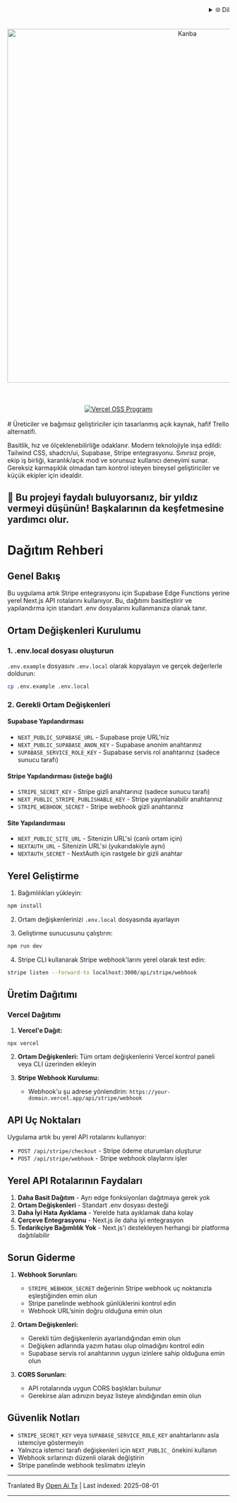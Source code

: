 <div align="right">
  <details>
    <summary >🌐 Dil</summary>
    <div>
      <div align="center">
        <a href="https://openaitx.github.io/view.html?user=Uaghazade1&project=kanba&lang=en">English</a>
        | <a href="https://openaitx.github.io/view.html?user=Uaghazade1&project=kanba&lang=zh-CN">简体中文</a>
        | <a href="https://openaitx.github.io/view.html?user=Uaghazade1&project=kanba&lang=zh-TW">繁體中文</a>
        | <a href="https://openaitx.github.io/view.html?user=Uaghazade1&project=kanba&lang=ja">日本語</a>
        | <a href="https://openaitx.github.io/view.html?user=Uaghazade1&project=kanba&lang=ko">한국어</a>
        | <a href="https://openaitx.github.io/view.html?user=Uaghazade1&project=kanba&lang=hi">हिन्दी</a>
        | <a href="https://openaitx.github.io/view.html?user=Uaghazade1&project=kanba&lang=th">ไทย</a>
        | <a href="https://openaitx.github.io/view.html?user=Uaghazade1&project=kanba&lang=fr">Français</a>
        | <a href="https://openaitx.github.io/view.html?user=Uaghazade1&project=kanba&lang=de">Deutsch</a>
        | <a href="https://openaitx.github.io/view.html?user=Uaghazade1&project=kanba&lang=es">Español</a>
        | <a href="https://openaitx.github.io/view.html?user=Uaghazade1&project=kanba&lang=it">Itapano</a>
        | <a href="https://openaitx.github.io/view.html?user=Uaghazade1&project=kanba&lang=ru">Русский</a>
        | <a href="https://openaitx.github.io/view.html?user=Uaghazade1&project=kanba&lang=pt">Português</a>
        | <a href="https://openaitx.github.io/view.html?user=Uaghazade1&project=kanba&lang=nl">Nederlands</a>
        | <a href="https://openaitx.github.io/view.html?user=Uaghazade1&project=kanba&lang=pl">Polski</a>
        | <a href="https://openaitx.github.io/view.html?user=Uaghazade1&project=kanba&lang=ar">العربية</a>
        | <a href="https://openaitx.github.io/view.html?user=Uaghazade1&project=kanba&lang=fa">فارسی</a>
        | <a href="https://openaitx.github.io/view.html?user=Uaghazade1&project=kanba&lang=tr">Türkçe</a>
        | <a href="https://openaitx.github.io/view.html?user=Uaghazade1&project=kanba&lang=vi">Tiếng Việt</a>
        | <a href="https://openaitx.github.io/view.html?user=Uaghazade1&project=kanba&lang=id">Bahasa Indonesia</a>
      </div>
    </div>
  </details>
</div>

<div align="center">
  <br />
<br />
<a href="https://kanba.co">
  <img alt="Kanba" src="https://www.kanba.co/dark-hero.png" style=" width: 800px " />
</a>
    <br />
<br />
</div>

<div align="center">
  <br />
<br />
<a href="https://vercel.com/oss">
  <img alt="Vercel OSS Programı" src="https://vercel.com/oss/program-badge.svg" />
</a>
    <br />
<br />
</div>
# Üreticiler ve bağımsız geliştiriciler için tasarlanmış açık kaynak, hafif Trello alternatifi.

Basitlik, hız ve ölçeklenebilirliğe odaklanır.
Modern teknolojiyle inşa edildi: Tailwind CSS, shadcn/ui, Supabase, Stripe entegrasyonu.
Sınırsız proje, ekip iş birliği, karanlık/açık mod ve sorunsuz kullanıcı deneyimi sunar.
Gereksiz karmaşıklık olmadan tam kontrol isteyen bireysel geliştiriciler ve küçük ekipler için idealdir.

## 🌟 Bu projeyi faydalı buluyorsanız, bir yıldız vermeyi düşünün! Başkalarının da keşfetmesine yardımcı olur.

# Dağıtım Rehberi

## Genel Bakış
Bu uygulama artık Stripe entegrasyonu için Supabase Edge Functions yerine yerel Next.js API rotalarını kullanıyor. Bu, dağıtımı basitleştirir ve yapılandırma için standart .env dosyalarını kullanmanıza olanak tanır.

## Ortam Değişkenleri Kurulumu

### 1. .env.local dosyası oluşturun
`.env.example` dosyasını `.env.local` olarak kopyalayın ve gerçek değerlerle doldurun:


```bash
cp .env.example .env.local
```

### 2. Gerekli Ortam Değişkenleri

#### Supabase Yapılandırması
- `NEXT_PUBLIC_SUPABASE_URL` - Supabase proje URL'niz
- `NEXT_PUBLIC_SUPABASE_ANON_KEY` - Supabase anonim anahtarınız
- `SUPABASE_SERVICE_ROLE_KEY` - Supabase servis rol anahtarınız (sadece sunucu tarafı)

#### Stripe Yapılandırması (isteğe bağlı)
- `STRIPE_SECRET_KEY` - Stripe gizli anahtarınız (sadece sunucu tarafı)
- `NEXT_PUBLIC_STRIPE_PUBLISHABLE_KEY` - Stripe yayınlanabilir anahtarınız
- `STRIPE_WEBHOOK_SECRET` - Stripe webhook gizli anahtarınız

#### Site Yapılandırması
- `NEXT_PUBLIC_SITE_URL` - Sitenizin URL'si (canlı ortam için)
- `NEXTAUTH_URL` - Sitenizin URL'si (yukarıdakiyle aynı)
- `NEXTAUTH_SECRET` - NextAuth için rastgele bir gizli anahtar

## Yerel Geliştirme

1. Bağımlılıkları yükleyin:
```bash
npm install
```

2. Ortam değişkenlerinizi `.env.local` dosyasında ayarlayın

3. Geliştirme sunucusunu çalıştırın:
```bash
npm run dev
```

4. Stripe CLI kullanarak Stripe webhook'larını yerel olarak test edin:
```bash
stripe listen --forward-to localhost:3000/api/stripe/webhook
```

## Üretim Dağıtımı


### Vercel Dağıtımı

1. **Vercel'e Dağıt:**
```bash
npx vercel
```
2. **Ortam Değişkenleri:**
   Tüm ortam değişkenlerini Vercel kontrol paneli veya CLI üzerinden ekleyin

3. **Stripe Webhook Kurulumu:**
   - Webhook'u şu adrese yönlendirin: `https://your-domain.vercel.app/api/stripe/webhook`

## API Uç Noktaları

Uygulama artık bu yerel API rotalarını kullanıyor:

- `POST /api/stripe/checkout` - Stripe ödeme oturumları oluşturur
- `POST /api/stripe/webhook` - Stripe webhook olaylarını işler

## Yerel API Rotalarının Faydaları

1. **Daha Basit Dağıtım** - Ayrı edge fonksiyonları dağıtmaya gerek yok
2. **Ortam Değişkenleri** - Standart .env dosyası desteği
3. **Daha İyi Hata Ayıklama** - Yerelde hata ayıklamak daha kolay
4. **Çerçeve Entegrasyonu** - Next.js ile daha iyi entegrasyon
5. **Tedarikçiye Bağımlılık Yok** - Next.js'i destekleyen herhangi bir platforma dağıtılabilir

## Sorun Giderme

1. **Webhook Sorunları:**
   - `STRIPE_WEBHOOK_SECRET` değerinin Stripe webhook uç noktanızla eşleştiğinden emin olun
   - Stripe panelinde webhook günlüklerini kontrol edin
   - Webhook URL’sinin doğru olduğuna emin olun

2. **Ortam Değişkenleri:**
   - Gerekli tüm değişkenlerin ayarlandığından emin olun
   - Değişken adlarında yazım hatası olup olmadığını kontrol edin
   - Supabase servis rol anahtarının uygun izinlere sahip olduğuna emin olun

3. **CORS Sorunları:**
   - API rotalarında uygun CORS başlıkları bulunur
   - Gerekirse alan adınızın beyaz listeye alındığından emin olun

## Güvenlik Notları

- `STRIPE_SECRET_KEY` veya `SUPABASE_SERVICE_ROLE_KEY` anahtarlarını asla istemciye göstermeyin
- Yalnızca istemci tarafı değişkenleri için `NEXT_PUBLIC_` önekini kullanın
- Webhook sırlarınızı düzenli olarak değiştirin
- Stripe panelinde webhook teslimatını izleyin



---

Tranlated By [Open Ai Tx](https://github.com/OpenAiTx/OpenAiTx) | Last indexed: 2025-08-01

---